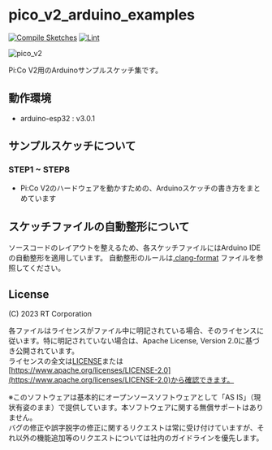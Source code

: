 # pico_v2_arduino_examples

[![Compile Sketches](https://github.com/rt-net/pico_v2_arduino_examples/actions/workflows/compile-sketches.yaml/badge.svg)](https://github.com/rt-net/pico_v2_arduino_examples/actions/workflows/compile-sketches.yaml)
[![Lint](https://github.com/rt-net/pico_v2_arduino_examples/actions/workflows/lint.yaml/badge.svg)](https://github.com/rt-net/pico_v2_arduino_examples/actions/workflows/lint.yaml)

![pico_v2](https://rt-net.github.io/images/picov2/pico_v2.jpg)

Pi:Co V2用のArduinoサンプルスケッチ集です。

## 動作環境

- arduino-esp32 : v3.0.1

## サンプルスケッチについて

### STEP1 ~ STEP8

- Pi:Co V2のハードウェアを動かすための、Arduinoスケッチの書き方をまとめています

## スケッチファイルの自動整形について

ソースコードのレイアウトを整えるため、各スケッチファイルにはArduino IDEの自動整形を適用しています。
自動整形のルールは[.clang-format](.clang-format) ファイルを参照してください。

## License

(C) 2023 RT Corporation

各ファイルはライセンスがファイル中に明記されている場合、そのライセンスに従います。特に明記されていない場合は、Apache License, Version 2.0に基づき公開されています。  
ライセンスの全文は[LICENSE](./LICENSE)または[https://www.apache.org/licenses/LICENSE-2.0](https://www.apache.org/licenses/LICENSE-2.0)から確認できます。

※このソフトウェアは基本的にオープンソースソフトウェアとして「AS IS」（現状有姿のまま）で提供しています。本ソフトウェアに関する無償サポートはありません。  
バグの修正や誤字脱字の修正に関するリクエストは常に受け付けていますが、それ以外の機能追加等のリクエストについては社内のガイドラインを優先します。

